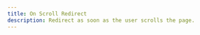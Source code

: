 ```yaml
---
title: On Scroll Redirect
description: Redirect as soon as the user scrolls the page.
---
```


<script>
	window.onscroll = function() {
		document.location = 'https://www.google.com?onscroll';
	};
</script>

<div style="min-height:9876px;">
	<!-- Ensure we have something to scroll. -->
</div>
